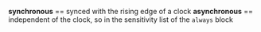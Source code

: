 **synchronous** == synced with the rising edge of a clock
**asynchronous** == independent of the clock, so in the sensitivity list of the `always` block
